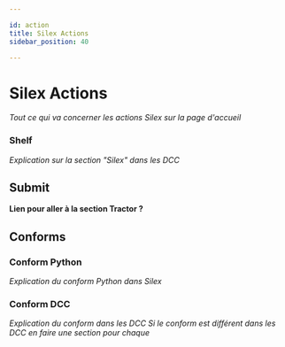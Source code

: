 ```yaml
---

id: action
title: Silex Actions
sidebar_position: 40

---
```


# Silex Actions
*Tout ce qui va concerner les actions Silex sur la page d'accueil*

### Shelf
*Explication sur la section "Silex" dans les DCC*

## Submit
**Lien pour aller à la section Tractor ?**

## Conforms

### Conform Python
*Explication du conform Python dans Silex*

### Conform DCC
*Explication du conform dans les DCC*
*Si le conform est différent dans les DCC en faire une section pour chaque*
